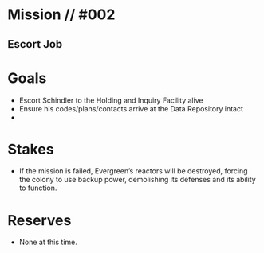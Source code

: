 # Mission // #002
## Escort Job

# Goals
- Escort Schindler to the Holding and Inquiry Facility alive
- Ensure his codes/plans/contacts arrive at the Data Repository intact
- 

# Stakes
- If the mission is failed, Evergreen’s reactors will be destroyed, forcing the colony to use backup power, demolishing its defenses and its ability to function.

# Reserves
- None at this time.
